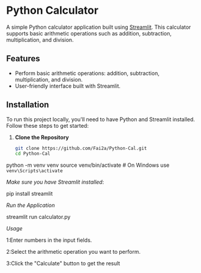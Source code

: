 # Python Calculator

A simple Python calculator application built using [Streamlit](https://streamlit.io/). This calculator supports basic arithmetic operations such as addition, subtraction, multiplication, and division.

## Features

- Perform basic arithmetic operations: addition, subtraction, multiplication, and division.
- User-friendly interface built with Streamlit.

## Installation

To run this project locally, you'll need to have Python and Streamlit installed. Follow these steps to get started:

1. **Clone the Repository**

   ```bash
   git clone https://github.com/Fai2a/Python-Cal.git
   cd Python-Cal
python -m venv venv
source venv/bin/activate  # On Windows use `venv\Scripts\activate`

   *Make sure you have Streamlit installed*:
   
   pip install streamlit
   
   *Run the Application*
   
   streamlit run calculator.py

*Usage*

1:Enter numbers in the input fields.

2:Select the arithmetic operation you want to perform.

3:Click the "Calculate" button to get the result


